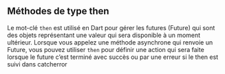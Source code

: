 ## Méthodes de type then

Le mot-clé `then` est utilisé en Dart pour gérer les futures (Future) qui sont des objets
représentant une valeur qui sera disponible à un moment ultérieur. Lorsque vous appelez une méthode
asynchrone qui renvoie un Future, vous pouvez utiliser `then` pour définir une action qui sera faite
lorsque le future c’est terminé avec succès ou par une erreur si le then est suivi dans catcherror


